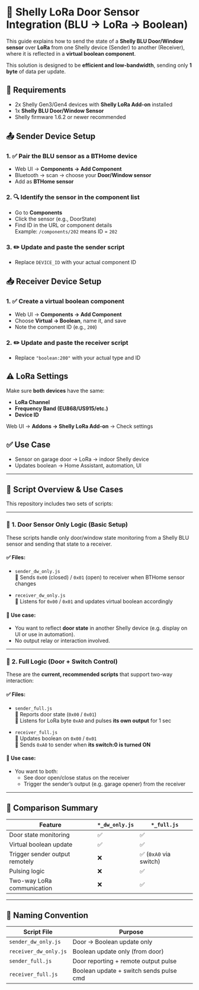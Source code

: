 # 📡 Shelly LoRa Door Sensor Integration (BLU → LoRa → Boolean)

This guide explains how to send the state of a **Shelly BLU Door/Window sensor** over **LoRa** from one Shelly device (Sender) to another (Receiver), where it is reflected in a **virtual boolean component**.

This solution is designed to be **efficient and low-bandwidth**, sending only **1 byte** of data per update.

## 🔧 Requirements

- 2x Shelly Gen3/Gen4 devices with **Shelly LoRa Add-on** installed
- 1x **Shelly BLU Door/Window Sensor**
- Shelly firmware 1.6.2 or newer recommended

## 📤 Sender Device Setup

### 1. ✅ Pair the BLU sensor as a BTHome device
- Web UI → **Components → Add Component**
- Bluetooth → scan → choose your **Door/Window sensor**
- Add as **BTHome sensor**

### 2. 🔍 Identify the sensor in the component list
- Go to **Components**
- Click the sensor (e.g., DoorState)
- Find ID in the URL or component details  
  Example: `/components/202` means ID = `202`

### 3. ✏️ Update and paste the sender script
- Replace `DEVICE_ID` with your actual component ID

## 📥 Receiver Device Setup

### 1. ✅ Create a virtual boolean component
- Web UI → **Components → Add Component**
- Choose **Virtual → Boolean**, name it, and save
- Note the component ID (e.g., `200`)

### 2. ✏️ Update and paste the receiver script
- Replace `"boolean:200"` with your actual type and ID

## ⚠️ LoRa Settings
Make sure **both devices** have the same:
- **LoRa Channel**
- **Frequency Band (EU868/US915/etc.)**
- **Device ID**

Web UI → **Addons → Shelly LoRa Add-on** → Check settings

## ✅ Use Case
- Sensor on garage door → LoRa → indoor Shelly device
- Updates boolean → Home Assistant, automation, UI

---

## 📁 Script Overview & Use Cases

This repository includes two sets of scripts:

---

### 🔹 **1. Door Sensor Only Logic (Basic Setup)**

These scripts handle only door/window state monitoring from a Shelly BLU sensor and sending that state to a receiver.

#### ✅ Files:

- `sender_dw_only.js`  
  📌 Sends `0x00` (closed) / `0x01` (open) to receiver when BTHome sensor changes

- `receiver_dw_only.js`  
  📌 Listens for `0x00` / `0x01` and updates virtual boolean accordingly

#### 🔁 Use case:
- You want to reflect **door state** in another Shelly device (e.g. display on UI or use in automation).
- No output relay or interaction involved.

---

### 🔹 **2. Full Logic (Door + Switch Control)**

These are the **current, recommended scripts** that support two-way interaction:

#### ✅ Files:

- `sender_full.js`  
  📌 Reports door state (`0x00` / `0x01`)  
  📌 Listens for LoRa byte `0xA0` and pulses **its own output** for 1 sec

- `receiver_full.js`  
  📌 Updates boolean on `0x00` / `0x01`  
  📌 Sends `0xA0` to sender when **its switch:0 is turned ON**

#### 🔁 Use case:
- You want to both:
  - See door open/close status on the receiver
  - Trigger the sender’s output (e.g. garage opener) from the receiver

---

## 🔄 Comparison Summary

| Feature                        | `*_dw_only.js`       | `*_full.js`              |
|-------------------------------|-----------------------|--------------------------|
| Door state monitoring         | ✅                    | ✅                       |
| Virtual boolean update        | ✅                    | ✅                       |
| Trigger sender output remotely| ❌                    | ✅ (`0xA0` via switch)   |
| Pulsing logic                 | ❌                    | ✅                       |
| Two-way LoRa communication    | ❌                    | ✅                       |

---

## 🔖 Naming Convention

| Script File         | Purpose                                 |
|---------------------|------------------------------------------|
| `sender_dw_only.js` | Door → Boolean update only               |
| `receiver_dw_only.js` | Boolean update only (from door)         |
| `sender_full.js`    | Door reporting + remote output pulse     |
| `receiver_full.js`  | Boolean update + switch sends pulse cmd  |
